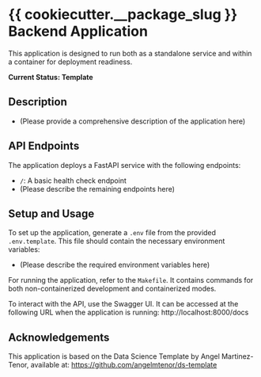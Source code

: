 # {{ cookiecutter.__package_slug }} Backend Application

This application is designed to run both as a standalone service and within a container for deployment readiness.

**Current Status: Template**

## Description

- (Please provide a comprehensive description of the application here)

## API Endpoints

The application deploys a FastAPI service with the following endpoints:

- `/`: A basic health check endpoint
- (Please describe the remaining endpoints here)

## Setup and Usage

To set up the application, generate a `.env` file from the provided `.env.template`. This file should contain the necessary environment variables:

- (Please describe the required environment variables here)

For running the application, refer to the `Makefile`. It contains commands for both non-containerized development and containerized modes.

To interact with the API, use the Swagger UI. It can be accessed at the following URL when the application is running: http://localhost:8000/docs

## Acknowledgements
This application is based on the Data Science Template by Angel Martinez-Tenor, available at: https://github.com/angelmtenor/ds-template
